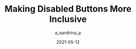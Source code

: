 ---
author: a_sandrina_p
date: 2021-05-12
layout: post.njk
publisher: css
tags:
  - article
  - css
  - accessibility
target_url: https://css-tricks.com/making-disabled-buttons-more-inclusive/
title: Making Disabled Buttons More Inclusive
---